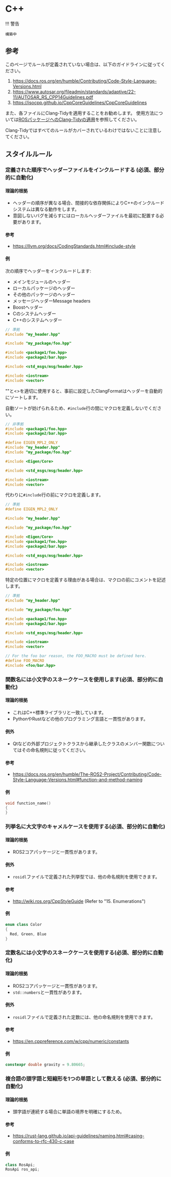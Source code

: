 # C++

!!! 警告

    構築中

## 参考

このページでルールが定義されていない場合は、以下のガイドラインに従ってください。

1. <https://docs.ros.org/en/humble/Contributing/Code-Style-Language-Versions.html>
2. <https://www.autosar.org/fileadmin/standards/adaptive/22-11/AUTOSAR_RS_CPP14Guidelines.pdf>
3. <https://isocpp.github.io/CppCoreGuidelines/CppCoreGuidelines>

また、各ファイルにClang-Tidyを適用することをお勧めします。
使用方法については[ROSパッケージへのClang-Tidyの適用](../../../how-to-guides/others/applying-clang-tidy-to-ros-packages.md)を参照してください。

Clang-Tidyではすべてのルールがカバーされているわけではないことに注意してください。

## スタイルルール

### 定義された順序でヘッダーファイルをインクルードする (必須、部分的に自動化)

#### 理論的根拠

- ヘッダーの順序が異なる場合、間接的な依存関係によりC++のインクルードシステムは異なる動作をします。
- 意図しないバグを減らすにはローカルヘッダーファイルを最初に配置する必要があります。

#### 参考

- <https://llvm.org/docs/CodingStandards.html#include-style>

#### 例

次の順序でヘッダーをインクルードします:

- メインモジュールのヘッダー
- ローカルパッケージのヘッダー
- その他のパッケージのヘッダー
- メッセージヘッダーMessage headers
- Boostヘッダー
- Cのシステムヘッダー
- C++のシステムヘッダー

```cpp
// 準拠
#include "my_header.hpp"

#include "my_package/foo.hpp"

#include <package1/foo.hpp>
#include <package2/bar.hpp>

#include <std_msgs/msg/header.hpp>

#include <iostream>
#include <vector>
```

""と<>を適切に使用すると、事前に設定したClangFormatはヘッダーを自動的にソートします。

自動ソートが妨げられるため、`#include`行の間にマクロを定義しないでください。

```cpp
// 非準拠
#include <package1/foo.hpp>
#include <package2/bar.hpp>

#define EIGEN_MPL2_ONLY
#include "my_header.hpp"
#include "my_package/foo.hpp"

#include <Eigen/Core>

#include <std_msgs/msg/header.hpp>

#include <iostream>
#include <vector>
```

代わりに`#include`行の前にマクロを定義します。

```cpp
// 準拠
#define EIGEN_MPL2_ONLY

#include "my_header.hpp"

#include "my_package/foo.hpp"

#include <Eigen/Core>
#include <package1/foo.hpp>
#include <package2/bar.hpp>

#include <std_msgs/msg/header.hpp>

#include <iostream>
#include <vector>
```

特定の位置にマクロを定義する理由がある場合は、マクロの前にコメントを記述します。

```cpp
// 準拠
#include "my_header.hpp"

#include "my_package/foo.hpp"

#include <package1/foo.hpp>
#include <package2/bar.hpp>

#include <std_msgs/msg/header.hpp>

#include <iostream>
#include <vector>

// For the foo bar reason, the FOO_MACRO must be defined here.
#define FOO_MACRO
#include <foo/bar.hpp>
```

### 関数名には小文字のスネークケースを使用します(必須、部分的に自動化)

#### 理論的根拠

- これはC++標準ライブラリと一致しています。
- PythonやRustなどの他のプログラミング言語と一貫性があります。
#### 例外

- Qtなどの外部プロジェクトクラスから継承したクラスのメンバー関数についてはその命名規則に従ってください。

#### 参考

- <https://docs.ros.org/en/humble/The-ROS2-Project/Contributing/Code-Style-Language-Versions.html#function-and-method-naming>

#### 例

```cpp
void function_name()
{
}
```

### 列挙名に大文字のキャメルケースを使用する(必須、部分的に自動化)

#### 理論的根拠

- ROS2コアパッケージと一貫性があります。

#### 例外

- `rosidl`ファイルで定義された列挙型では、他の命名規則を使用できます。

#### 参考

- <http://wiki.ros.org/CppStyleGuide> (Refer to "15. Enumerations")

#### 例

```cpp
enum class Color
{
  Red, Green, Blue
}
```

### 定数名には小文字のスネークケースを使用する(必須、部分的に自動化)

#### 理論的根拠

- ROS2コアパッケージと一貫性があります。
- `std::numbers`と一貫性があります。

#### 例外

- `rosidl`ファイルで定義された定数には、他の命名規則を使用できます。

#### 参考

- <https://en.cppreference.com/w/cpp/numeric/constants>

#### 例

```cpp
constexpr double gravity = 9.80665;
```

### 複合語の頭字語と短縮形を1つの単語として数える (必須、部分的に自動化)

#### 理論的根拠

- 頭字語が連続する場合に単語の境界を明確にするため。

#### 参考

- <https://rust-lang.github.io/api-guidelines/naming.html#casing-conforms-to-rfc-430-c-case>

#### 例

```cpp
class RosApi;
RosApi ros_api;
```
